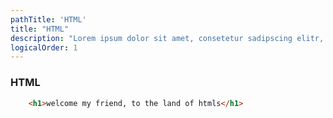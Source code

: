 ```yaml
---
pathTitle: 'HTML'
title: "HTML"
description: "Lorem ipsum dolor sit amet, consetetur sadipscing elitr, sed diam nonumy eirmod tempor invidunt ut labore et dolore magna aliquyam erat, sed diam voluptua. At vero eos et accusam et justo duo dolores et ea rebum. Stet clita kasd gubergren"
logicalOrder: 1
---
```


### HTML

```html
    <h1>welcome my friend, to the land of htmls</h1>
```
